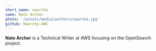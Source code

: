 ```yaml
---
short_name: naarcha
name: Nate Archer
photo: '/assets/media/authors/naarcha.jpg'
github: Naarcha-AWS
---
```


**Nate Archer** is a Technical Writer at AWS focusing on the OpenSearch project.